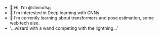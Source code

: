 - 👋 Hi, I’m @shimotsg
- 👀 I’m interested in Deep learning with CNNs
- 🌱 I’m currently learning about transformers and pose estimation, some web tech also.
- '...wizard with a wand competing with the lightning...'

<!---
shimotsg/shimotsg is a ✨ special ✨ repository because its `README.md` (this file) appears on your GitHub profile.
You can click the Preview link to take a look at your changes.
--->
